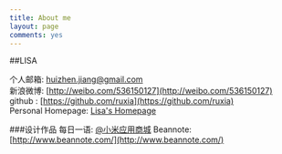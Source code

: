 ```yaml
---
title: About me
layout: page
comments: yes
---
```

  
##LISA    

个人邮箱: huizhen.jiang@gmail.com      
新浪微博: [http://weibo.com/536150127](http://weibo.com/536150127)      
github : [https://github.com/ruxia](https://github.com/ruxia)   
Personal Homepage: [Lisa's Homepage](http://dutphonelab.org/jianghuizhen/)

###设计作品
每日一语: [@小米应用商城](http://app.mi.com/detail/61735)
Beannote: [http://www.beannote.com/](http://www.beannote.com/)